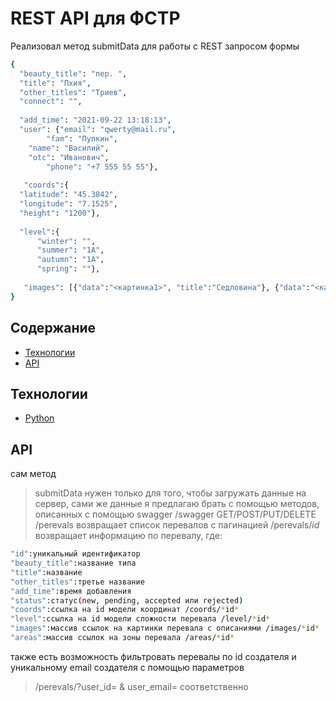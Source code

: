 # REST API для ФСТР
Реализовал метод submitData для работы с REST запросом формы
```sh
{
  "beauty_title": "пер. ",
  "title": "Пхия",
  "other_titles": "Триев",
  "connect": "",
 
  "add_time": "2021-09-22 13:18:13",
  "user": {"email": "qwerty@mail.ru", 		
        "fam": "Пупкин",
	"name": "Василий",
	"otc": "Иванович",
        "phone": "+7 555 55 55"}, 
	
   "coords":{
  "latitude": "45.3842",
  "longitude": "7.1525",
  "height": "1200"},
  
  "level":{
      "winter": "", 
      "summer": "1А",
      "autumn": "1А",
      "spring": ""},
 
   "images": [{"data":"<картинка1>", "title":"Седловина"}, {"data":"<картинка2>", "title":"Подъём"}]
}
```
## Содержание
- [Технологии](#технологии)
- [API](#api)
## Технологии
- [Python](https://www.python.org/)
## API
сам метод 
>submitData 
нужен только для того, чтобы загружать данные на сервер, сами же данные я предлагаю брать с помощью методов, описанных с помощью swagger
>/swagger
GET/POST/PUT/DELETE 
/perevals возвращает список перевалов с пагинацией
/perevals/*id* возвращает информацию по перевалу, где:
```sh
"id":уникальный идентификатор
"beauty_title":название типа
"title":название
"other_titles":третье название
"add_time":время добавления
"status":статус(new, pending, accepted или rejected)
"coords":ссылка на id модели координат /coords/*id*
"level":ссылка на id модели сложности перевала /level/*id*
"images":массив ссылок на картинки перевала с описаниями /images/*id*
"areas":массив ссылок на зоны перевала /areas/*id*
```
также есть возможность фильтровать перевалы по id создателя и уникальному email создателя с помощью параметров 
>/perevals/?user_id= & user_email= 
соответственно
